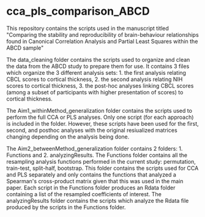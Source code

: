 # cca_pls_comparison_ABCD
This repository contains the scripts used in the manuscript titled "Comparing the stability and reproducibility of brain-behaviour relationships found in Canonical Correlation Analysis and Partial Least Squares within the ABCD sample"


The data_cleaning folder contains the scripts used to organize and clean the data from the ABCD study to prepare them for use. It contains 3 files which organize the 3 different analysis sets: 1. the first analysis relating CBCL scores to cortical thickness, 2. the second analysis relating NIH scores to cortical thickness, 3. the post-hoc analyses linking CBCL scores (among a subset of participants with higher presentation of scores) to cortical thickness.

The Aim1_withinMethod_generalization folder contains the scripts used to perform the full CCA or PLS analyses. Only one script (for each approach) is included in the folder. However, these scripts have been used for the first, second, and posthoc analyses with the original resiualized matrices changing depending on the analysis being done. 

The Aim2_betweenMethod_generalization folder contains 2 folders: 1. Functions and 2. analyzingResults. The Functions folder contains all the resampling analysis functions performed in the current study: permutation, train-test, split-half, bootstrap. This folder contains the scripts used for CCA and PLS separately and only contains the functions that analyzed a Spearman's cross-product matrix given that this was used in the main paper. Each script in the Functions folder produces an Rdata folder containing a list of the resampled coefficients of interest. The analyzingResults folder contains the scripts which analyze the Rdata file produced by the scripts in the Functions folder. 


